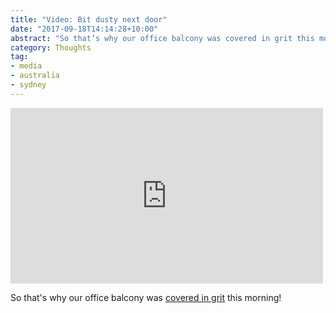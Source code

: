 ```yaml
---
title: "Video: Bit dusty next door"
date: "2017-09-18T14:14:28+10:00"
abstract: "So that’s why our office balcony was covered in grit this morning!"
category: Thoughts
tag:
- media
- australia
- sydney
---
```

<p></p>

<iframe src="https://player.vimeo.com/video/234257069" style="width:500px; height:281px; border:0;"></iframe>

So that's why our office balcony was [covered in grit] this morning!

[covered in grit]: https://vimeo.com/234257069 "Video of earth mover kicking up dust, on Vimeo"


